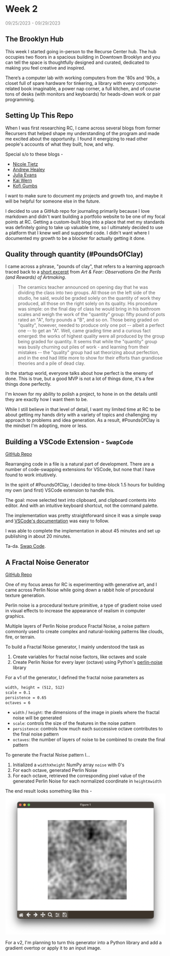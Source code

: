 # Week 2

<span style="opacity: 0.5;">09/25/2023 - 09/29/2023</span>

## The Brooklyn Hub

This week I started going in-person to the Recurse Center hub. The hub occupies two floors in a spacious building in Downtown Brooklyn and you can tell the space is thoughtfully designed and curated, dedicated to making you feel creative and inspired.

There’s a computer lab with working computers from the '80s and '90s, a closet full of spare hardware for tinkering, a library with every computer-related book imaginable, a power nap corner, a full kitchen, and of course tons of desks (with monitors and keyboards) for heads-down work or pair programming.

## Setting Up This Repo

When I was first researching RC, I came across several blogs from former Recursers that helped shape my understanding of the program and made me excited about the opportunity. I found it energizing to read other people's accounts of what they built, how, and why.

Special s/o to these blogs -

- [Nicole Tietz](https://ntietz.com/tags/recurse-center/)
- [Andrew Healey](https://healeycodes.com/my-time-at-the-recurse-center)
- [Julia Evans](https://jvns.ca/blog/2017/09/17/how-i-spent-my-time-at-the-recurse-center/)
- [Kai Wern](https://kaiwern.com/posts/2022/05/12/first-6-weeks-in-the-recurse-center/)
- [Kofi Gumbs](https://kofi.sexy/blog/rc-2019)

I want to make sure to document my projects and growth too, and maybe it will be helpful for someone else in the future.

I decided to use a GitHub repo for journaling primarily because I love markdown and didn't want building a portfolio website to be one of my focal points at RC. Getting a custom-built blog into a place that met my standards was definitely going to take up valuable time, so I ultimately decided to use a platform that I knew well and supported code. I didn't want where I documented my growth to be a blocker for actually getting it done.

## Quality through quantity (#PoundsOfClay)

I came across a phrase, "pounds of clay", that refers to a learning approach traced back to a [short excerpt](https://hci.stanford.edu/dschool/resources/prototyping/pots.html) from _Art & Fear: Observations On the Perils (and Rewards) of Artmaking_.

> The ceramics teacher announced on opening day that he was dividing the class into two groups. All those on the left side of the studio, he said, would be graded solely on the quantity of work they produced, all those on the right solely on its quality. His procedure was simple: on the final day of class he would bring in his bathroom scales and weigh the work of the "quantity" group: fifty pound of pots rated an "A", forty pounds a "B", and so on. Those being graded on "quality", however, needed to produce only one pot -- albeit a perfect one -- to get an "A". Well, came grading time and a curious fact emerged: the works of highest quality were all produced by the group being graded for quantity. It seems that while the "quantity" group was busily churning out piles of work - and learning from their mistakes -- the "quality" group had sat theorizing about perfection, and in the end had little more to show for their efforts than grandiose theories and a pile of dead clay.

In the startup world, everyone talks about how perfect is the enemy of done. This is true, but a good MVP is not a lot of things done, it's a few things done perfectly.

I'm known for my ability to polish a project, to hone in on the details until they are exactly how I want them to be.

While I still believe in that level of detail, I want my limited time at RC to be about getting my hands dirty with a variety of topics and challenging my approach to problems and idea generation. As a result, #PoundsOfClay is the mindset I'm adopting, more or less.

## Building a VSCode Extension - `SwapCode`

[GitHub Repo](https://github.com/sshovkov/swapcode-vscode-extension)

Rearranging code in a file is a natural part of development. There are a number of code-swapping extensions for VSCode, but none that I have found to work intuitively.

In the spirit of #PoundsOfClay, I decided to time-block 1.5 hours for building my own (and first) VSCode extension to handle this.

The goal: move selected text into clipboard, and clipboard contents into editor. And with an intuitive keyboard shortcut, not the command palette.

The implementation was pretty straightforward since it was a simple swap and [VSCode's documentation](https://code.visualstudio.com/api/get-started/your-first-extension) was easy to follow.

I was able to complete the implementation in about 45 minutes and set up publishing in about 20 minutes.

Ta-da. [Swap Code](https://marketplace.visualstudio.com/items?itemName=SophiaShovkovy.swapcode).

## A Fractal Noise Generator

[GitHub Repo](https://github.com/sshovkov/fractal-noise-generator)

One of my focus areas for RC is experimenting with generative art, and I came across Perlin Noise while going down a rabbit hole of procedural texture generation.

Perlin noise is a procedural texture primitive, a type of gradient noise used in visual effects to increase the appearance of realism in computer graphics.

Multiple layers of Perlin Noise produce Fractal Noise, a noise pattern commonly used to create complex and natural-looking patterns like clouds, fire, or terrain.

To build a Fractal Noise generator, I mainly understood the task as

1. Create variables for fractal noise factors, like octaves and scale
2. Create Perlin Noise for every layer (octave) using Python's [perlin-noise](https://pypi.org/project/perlin-noise/) library

For a v1 of the generator, I defined the fractal noise parameters as

```
width, height = (512, 512)
scale = 0.1
persistence = 0.65
octaves = 6
```

- `width` / `height`: the dimensions of the image in pixels where the fractal noise will be generated
- `scale`: controls the size of the features in the noise pattern
- `persistence`: controls how much each successive octave contributes to the final noise pattern
- `octaves`: the number of layers of noise to be combined to create the final pattern

To generate the Fractal Noise pattern I...

1. Initialized a `width`x`height` NumPy array `noise` with 0's
2. For each octave, generated Perlin Noise
3. For each octave, retrieved the corresponding pixel value of the generated Perlin Noise for each normalized coordinate in `height`x`width`

The end result looks something like this -
![](assets/week2/fractal_noise.png)

For a v2, I'm planning to turn this generator into a Python library and add a gradient overtop or apply it to an input image.
